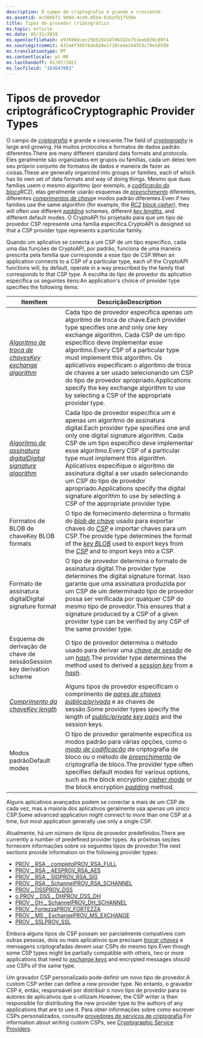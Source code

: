 ```yaml
---
description: O campo de criptografia é grande e crescente.
ms.assetid: ec50d6f1-999d-4ce9-85b4-816afb17550e
title: Tipos de provedor criptográfico
ms.topic: article
ms.date: 05/31/2018
ms.openlocfilehash: e976909cec25b5194187d61d2e753eeb830c09f4
ms.sourcegitcommit: 831e8f3db78ab820e1710cede244553c70e50500
ms.translationtype: MT
ms.contentlocale: pt-BR
ms.lasthandoff: 01/07/2021
ms.locfileid: "103647003"
---
```

# <a name="cryptographic-provider-types"></a><span data-ttu-id="b8a56-103">Tipos de provedor criptográfico</span><span class="sxs-lookup"><span data-stu-id="b8a56-103">Cryptographic Provider Types</span></span>

<span data-ttu-id="b8a56-104">O campo de [*criptografia*](../secgloss/c-gly.md) é grande e crescente.</span><span class="sxs-lookup"><span data-stu-id="b8a56-104">The field of [*cryptography*](../secgloss/c-gly.md) is large and growing.</span></span> <span data-ttu-id="b8a56-105">Há muitos protocolos e formatos de dados padrão diferentes.</span><span class="sxs-lookup"><span data-stu-id="b8a56-105">There are many different standard data formats and protocols.</span></span> <span data-ttu-id="b8a56-106">Eles geralmente são organizados em grupos ou famílias, cada um deles tem seu próprio conjunto de formatos de dados e maneira de fazer as coisas.</span><span class="sxs-lookup"><span data-stu-id="b8a56-106">These are generally organized into groups or families, each of which has its own set of data formats and way of doing things.</span></span> <span data-ttu-id="b8a56-107">Mesmo que duas famílias usem o mesmo algoritmo (por exemplo, a [](../secgloss/r-gly.md) [*codificação do bloco*](../secgloss/b-gly.md)RC2), elas geralmente usarão esquemas de [*preenchimento*](../secgloss/p-gly.md) diferentes, diferentes [*comprimentos de chave*](../secgloss/k-gly.md)e modos padrão diferentes.</span><span class="sxs-lookup"><span data-stu-id="b8a56-107">Even if two families use the same algorithm (for example, the [*RC2*](../secgloss/r-gly.md) [*block cipher*](../secgloss/b-gly.md)), they will often use different [*padding*](../secgloss/p-gly.md) schemes, different [*key lengths*](../secgloss/k-gly.md), and different default modes.</span></span> <span data-ttu-id="b8a56-108">O CryptoAPI foi projetado para que um tipo de provedor CSP represente uma família específica.</span><span class="sxs-lookup"><span data-stu-id="b8a56-108">CryptoAPI is designed so that a CSP provider type represents a particular family.</span></span>

<span data-ttu-id="b8a56-109">Quando um aplicativo se conecta a um CSP de um tipo específico, cada uma das funções de CryptoAPI, por padrão, funciona de uma maneira prescrita pela família que corresponde a esse tipo de CSP.</span><span class="sxs-lookup"><span data-stu-id="b8a56-109">When an application connects to a CSP of a particular type, each of the CryptoAPI functions will, by default, operate in a way prescribed by the family that corresponds to that CSP type.</span></span> <span data-ttu-id="b8a56-110">A escolha do tipo de provedor do aplicativo especifica os seguintes itens:</span><span class="sxs-lookup"><span data-stu-id="b8a56-110">An application's choice of provider type specifies the following items:</span></span>



| <span data-ttu-id="b8a56-111">Item</span><span class="sxs-lookup"><span data-stu-id="b8a56-111">Item</span></span>                                                                                                                                | <span data-ttu-id="b8a56-112">Descrição</span><span class="sxs-lookup"><span data-stu-id="b8a56-112">Description</span></span>                                                                                                                                                                                                                                                                                            |
|-------------------------------------------------------------------------------------------------------------------------------------|--------------------------------------------------------------------------------------------------------------------------------------------------------------------------------------------------------------------------------------------------------------------------------------------------------|
| [<span data-ttu-id="b8a56-113">*Algoritmo de troca de chaves*</span><span class="sxs-lookup"><span data-stu-id="b8a56-113">*Key exchange algorithm*</span></span>](../secgloss/k-gly.md)                | <span data-ttu-id="b8a56-114">Cada tipo de provedor especifica apenas um algoritmo de troca de chave.</span><span class="sxs-lookup"><span data-stu-id="b8a56-114">Each provider type specifies one and only one key exchange algorithm.</span></span> <span data-ttu-id="b8a56-115">Cada CSP de um tipo específico deve implementar esse algoritmo.</span><span class="sxs-lookup"><span data-stu-id="b8a56-115">Every CSP of a particular type must implement this algorithm.</span></span> <span data-ttu-id="b8a56-116">Os aplicativos especificam o algoritmo de troca de chaves a ser usado selecionando um CSP do tipo de provedor apropriado.</span><span class="sxs-lookup"><span data-stu-id="b8a56-116">Applications specify the key exchange algorithm to use by selecting a CSP of the appropriate provider type.</span></span>                                                        |
| [<span data-ttu-id="b8a56-117">*Algoritmo de assinatura digital*</span><span class="sxs-lookup"><span data-stu-id="b8a56-117">*Digital signature algorithm*</span></span>](../secgloss/d-gly.md) | <span data-ttu-id="b8a56-118">Cada tipo de provedor especifica um e apenas um algoritmo de assinatura digital.</span><span class="sxs-lookup"><span data-stu-id="b8a56-118">Each provider type specifies one and only one digital signature algorithm.</span></span> <span data-ttu-id="b8a56-119">Cada CSP de um tipo específico deve implementar esse algoritmo.</span><span class="sxs-lookup"><span data-stu-id="b8a56-119">Every CSP of a particular type must implement this algorithm.</span></span> <span data-ttu-id="b8a56-120">Aplicativos especifique o algoritmo de assinatura digital a ser usado selecionando um CSP do tipo de provedor apropriado.</span><span class="sxs-lookup"><span data-stu-id="b8a56-120">Applications specify the digital signature algorithm to use by selecting a CSP of the appropriate provider type.</span></span>                                              |
| <span data-ttu-id="b8a56-121">Formatos de BLOB de chave</span><span class="sxs-lookup"><span data-stu-id="b8a56-121">Key BLOB formats</span></span>                                                                                                                    | <span data-ttu-id="b8a56-122">O tipo de fornecimento determina o formato do [*blob de chave*](../secgloss/k-gly.md) usado para exportar chaves do [*CSP*](../secgloss/c-gly.md) e importar chaves para um CSP.</span><span class="sxs-lookup"><span data-stu-id="b8a56-122">The provide type determines the format of the [*key BLOB*](../secgloss/k-gly.md) used to export keys from the [*CSP*](../secgloss/c-gly.md) and to import keys into a CSP.</span></span> |
| <span data-ttu-id="b8a56-123">Formato de assinatura digital</span><span class="sxs-lookup"><span data-stu-id="b8a56-123">Digital signature format</span></span>                                                                                                            | <span data-ttu-id="b8a56-124">O tipo de provedor determina o formato de assinatura digital.</span><span class="sxs-lookup"><span data-stu-id="b8a56-124">The provider type determines the digital signature format.</span></span> <span data-ttu-id="b8a56-125">Isso garante que uma assinatura produzida por um CSP de um determinado tipo de provedor possa ser verificada por qualquer CSP do mesmo tipo de provedor.</span><span class="sxs-lookup"><span data-stu-id="b8a56-125">This ensures that a signature produced by a CSP of a given provider type can be verified by any CSP of the same provider type.</span></span>                                                                                                              |
| <span data-ttu-id="b8a56-126">Esquema de derivação de chave de sessão</span><span class="sxs-lookup"><span data-stu-id="b8a56-126">Session key derivation scheme</span></span>                                                                                                       | <span data-ttu-id="b8a56-127">O tipo de provedor determina o método usado para derivar uma [*chave de sessão*](../secgloss/s-gly.md) de um [*hash*](../secgloss/h-gly.md).</span><span class="sxs-lookup"><span data-stu-id="b8a56-127">The provider type determines the method used to derived a [*session key*](../secgloss/s-gly.md) from a [*hash*](../secgloss/h-gly.md).</span></span>                                                                                   |
| [<span data-ttu-id="b8a56-128">*Comprimento da chave*</span><span class="sxs-lookup"><span data-stu-id="b8a56-128">*Key length*</span></span>](../secgloss/k-gly.md)                                                    | <span data-ttu-id="b8a56-129">Alguns tipos de provedor especificam o comprimento de [*pares de chaves pública/privada*](../secgloss/p-gly.md) e as chaves de sessão.</span><span class="sxs-lookup"><span data-stu-id="b8a56-129">Some provider types specify the length of [*public/private key pairs*](../secgloss/p-gly.md) and the session keys.</span></span>                                                                                                               |
| <span data-ttu-id="b8a56-130">Modos padrão</span><span class="sxs-lookup"><span data-stu-id="b8a56-130">Default modes</span></span>                                                                                                                       | <span data-ttu-id="b8a56-131">O tipo de provedor geralmente especifica os modos padrão para várias opções, como o [*modo de codificação*](../secgloss/c-gly.md) de criptografia de bloco ou o método de [*preenchimento*](../secgloss/p-gly.md) de criptografia de bloco.</span><span class="sxs-lookup"><span data-stu-id="b8a56-131">The provider type often specifies default modes for various options, such as the block encryption [*cipher mode*](../secgloss/c-gly.md) or the block encryption [*padding*](../secgloss/p-gly.md) method.</span></span>          |



 

<span data-ttu-id="b8a56-132">Alguns aplicativos avançados podem se conectar a mais de um CSP de cada vez, mas a maioria dos aplicativos geralmente usa apenas um único CSP.</span><span class="sxs-lookup"><span data-stu-id="b8a56-132">Some advanced application might connect to more than one CSP at a time, but most application generally use only a single CSP.</span></span>

<span data-ttu-id="b8a56-133">Atualmente, há um número de tipos de provedor predefinidos.</span><span class="sxs-lookup"><span data-stu-id="b8a56-133">There are currently a number of predefined provider types.</span></span> <span data-ttu-id="b8a56-134">As próximas seções fornecem informações sobre os seguintes tipos de provedor:</span><span class="sxs-lookup"><span data-stu-id="b8a56-134">The next sections provide information on the following provider types:</span></span>

-   [<span data-ttu-id="b8a56-135">PROV \_ RSA \_ completo</span><span class="sxs-lookup"><span data-stu-id="b8a56-135">PROV\_RSA\_FULL</span></span>](prov-rsa-full.md)
-   [<span data-ttu-id="b8a56-136">PROV \_ RSA \_ AES</span><span class="sxs-lookup"><span data-stu-id="b8a56-136">PROV\_RSA\_AES</span></span>](prov-rsa-aes.md)
-   [<span data-ttu-id="b8a56-137">PROV \_ RSA \_ SIG</span><span class="sxs-lookup"><span data-stu-id="b8a56-137">PROV\_RSA\_SIG</span></span>](prov-rsa-sig.md)
-   [<span data-ttu-id="b8a56-138">PROV \_ RSA \_ Schannel</span><span class="sxs-lookup"><span data-stu-id="b8a56-138">PROV\_RSA\_SCHANNEL</span></span>](prov-rsa-schannel.md)
-   [<span data-ttu-id="b8a56-139">PROV \_ DSS</span><span class="sxs-lookup"><span data-stu-id="b8a56-139">PROV\_DSS</span></span>](prov-dss.md)
-   [<span data-ttu-id="b8a56-140">o PROV \_ DSS \_ DH</span><span class="sxs-lookup"><span data-stu-id="b8a56-140">PROV\_DSS\_DH</span></span>](prov-dss-dh.md)
-   [<span data-ttu-id="b8a56-141">PROV \_ DH \_ Schannel</span><span class="sxs-lookup"><span data-stu-id="b8a56-141">PROV\_DH\_SCHANNEL</span></span>](prov-dh-schannel.md)
-   [<span data-ttu-id="b8a56-142">PROV \_ Fortezza</span><span class="sxs-lookup"><span data-stu-id="b8a56-142">PROV\_FORTEZZA</span></span>](prov-fortezza.md)
-   [<span data-ttu-id="b8a56-143">PROV \_ MS \_ Exchange</span><span class="sxs-lookup"><span data-stu-id="b8a56-143">PROV\_MS\_EXCHANGE</span></span>](prov-ms-exchange.md)
-   [<span data-ttu-id="b8a56-144">PROV \_ SSL</span><span class="sxs-lookup"><span data-stu-id="b8a56-144">PROV\_SSL</span></span>](prov-ssl.md)

<span data-ttu-id="b8a56-145">Embora alguns tipos de CSP possam ser parcialmente compatíveis com outras pessoas, dois ou mais aplicativos que precisam [*trocar chaves*](../secgloss/e-gly.md) e mensagens criptografadas devem usar CSPs do mesmo tipo.</span><span class="sxs-lookup"><span data-stu-id="b8a56-145">Even though some CSP types might be partially compatible with others, two or more applications that need to [*exchange keys*](../secgloss/e-gly.md) and encrypted messages should use CSPs of the same type.</span></span>

<span data-ttu-id="b8a56-146">Um gravador CSP personalizado pode definir um novo tipo de provedor.</span><span class="sxs-lookup"><span data-stu-id="b8a56-146">A custom CSP writer can define a new provider type.</span></span> <span data-ttu-id="b8a56-147">No entanto, o gravador CSP é, então, responsável por distribuir o novo tipo de provedor para os autores de aplicativos que o utilizam.</span><span class="sxs-lookup"><span data-stu-id="b8a56-147">However, the CSP writer is then responsible for distributing the new provider type to the authors of any applications that are to use it.</span></span> <span data-ttu-id="b8a56-148">Para obter informações sobre como escrever CSPs personalizados, consulte [provedores de serviços de criptografia](cryptographic-service-providers.md).</span><span class="sxs-lookup"><span data-stu-id="b8a56-148">For information about writing custom CSPs, see [Cryptographic Service Providers](cryptographic-service-providers.md).</span></span>

 

 
